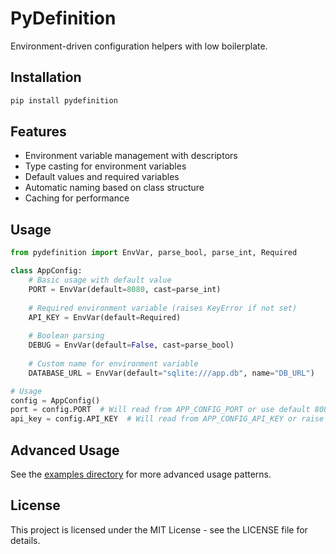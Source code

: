 # PyDefinition

Environment-driven configuration helpers with low boilerplate.

## Installation

```bash
pip install pydefinition
```

## Features

- Environment variable management with descriptors
- Type casting for environment variables
- Default values and required variables
- Automatic naming based on class structure
- Caching for performance

## Usage

```python
from pydefinition import EnvVar, parse_bool, parse_int, Required

class AppConfig:
    # Basic usage with default value
    PORT = EnvVar(default=8080, cast=parse_int)
    
    # Required environment variable (raises KeyError if not set)
    API_KEY = EnvVar(default=Required)
    
    # Boolean parsing
    DEBUG = EnvVar(default=False, cast=parse_bool)
    
    # Custom name for environment variable
    DATABASE_URL = EnvVar(default="sqlite:///app.db", name="DB_URL")

# Usage
config = AppConfig()
port = config.PORT  # Will read from APP_CONFIG_PORT or use default 8080
api_key = config.API_KEY  # Will read from APP_CONFIG_API_KEY or raise KeyError
```

## Advanced Usage

See the [examples directory](https://github.com/Rushberg/PyDefinition/tree/main/pydefinition/examples) for more advanced usage patterns.

## License

This project is licensed under the MIT License - see the LICENSE file for details.